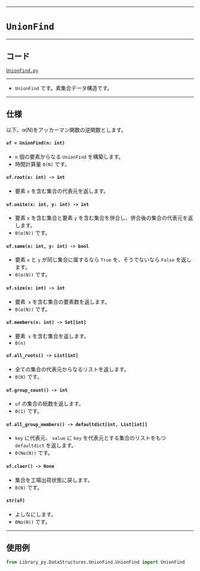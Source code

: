 _____

# `UnionFind`

_____

## コード

[`UnionFind.py`](https://github.com/titan-23/Library_py/blob/main/DataStructures/UnionFind/UnionFind.py)
<!-- code=https://github.com/titan-23/Library_py/blob/main/DataStructures\UnionFind\UnionFind_.py -->

_____

- `UnionFind` です。素集合データ構造です。 

_____

## 仕様

以下、α(N)をアッカーマン関数の逆関数とします。

#### `uf = UnionFind(n: int)`
- `n` 個の要素からなる `UnionFind` を構築します。
- 時間計算量 `Θ(N)` です。

#### `uf.root(x: int) -> int`
- 要素 `x` を含む集合の代表元を返します。

#### `uf.unite(x: int, y: int) -> int`
- 要素 `x` を含む集合と要素 `y` を含む集合を併合し、併合後の集合の代表元を返します。
- `Θ(α(N))` です。

#### `uf.same(x: int, y: int) -> bool`
- 要素 `x` と `y` が同じ集合に属するなら `True` を、そうでないなら `False` を返します。
- `Θ(α(N))` です。

#### `uf.size(x: int) -> int`
- 要素` x` を含む集合の要素数を返します。
- `Θ(α(N))` です。

#### `uf.members(x: int) -> Set[int]`
- 要素` x` を含む集合を返します。
- `Θ(n)`

#### `uf.all_roots() -> List[int]`
- 全ての集合の代表元からなるリストを返します。
- `Θ(N)` です。

#### `uf.group_count() -> int`
- `uf` の集合の総数を返します。
- `Θ(1)` です。

#### `uf.all_group_members() -> defaultdict[int, List[int]]`
- `key` に代表元、 `value` に `key` を代表元とする集合のリストをもつ `defaultdict` を返します。
- `Θ(Nα(N))` です。

#### `uf.claer() -> None`
- 集合を工場出荷状態に戻します。
- `Θ(N)` です。

#### `str(uf)`
- よしなにします。
- `ΘNα(N))` です。

_____

## 使用例

```python
from Library_py.DataStructures.UnionFind.UnionFind import UnionFind

```
